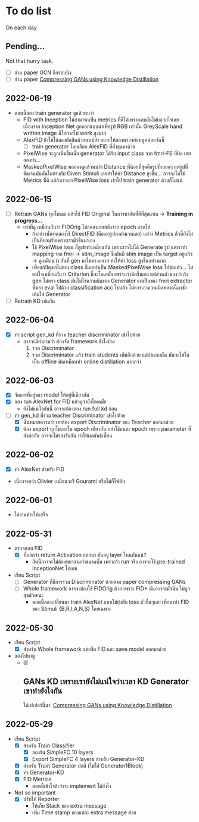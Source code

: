 # To do list

On each day

## Pending...

Not that hurry task.

- [ ] อ่าน paper GCN อีกรอบนึง
- [ ] อ่าน
  paper [Compressing GANs using Knowledge Distillation](https://arxiv.org/pdf/1902.00159.pdf?ref=https://githubhelp.com)

## 2022-06-19

- ตอนนี้ลอง train generator ดูแล้วพบว่า
    - FID with Inception ไม่สามารถเป็น metrics ที่ดีได้เพราะเลขมันไม่บอกอไรเลยเนื่องจาก Inception Net
      ถูกออกแบบมาเพื่อรูป RGB เท่านั้น GreyScale hand written image มีโอกาสไม่ work สูงมาก
    - AlexFID ยังไม่ได้ลองตัดสินด้วยตาเปล่า อยากให้ลองตรวจสอบดูหน่อยวันนี้
        - [ ] train generator โดยเลือก AlexFID ที่ต่ำสุดมาด้วย
    - PixelWise จะถูกเพิ่มขึ้นเมื่อ generator ได้รับ input class จาก fmri-FE ที่ผิด เลยลองทำ...
    - MaskedPixelWise พอลองดูแล้วพบว่า Distance ที่น้อยที่สุดคือรูปที่เบลอๆ แต่รูปที่ชัดเจนมันดันไม่ตรงกับ Given Stimuli
      เลยทำให้ค่า Distance สูงขึ้น... อาจจะไม่ใช่ Metrics ที่ดี แต่ถ้าเราเอา PixelWise loss เข้าไป train generator ด้วยก็ไม่แน่

## 2022-06-15

- [ ] Retrain GANs ทุกโมเดล แล้วใช้ FID Original ในการหาอันที่ดีที่สุดแทน -> **Training in progress...**
    - เท่าที่ดู เหมือนกับว่า FIDOrig ไม่ลดลงเลยหลังจาก epoch แรกไป
        - ถ้าอย่างนั้นทดลองใช้ DirectFID (คือเอารูปมาคำนวนเลย) แต่ว่า Metrics
          ตัวนี้ยังไม่เป็นที่ยอมรับเพราะเรามั่วขึ้นมาเอง
        - ใช้ PixelWise loss ก็ดูเข้าท่าเหมือนกัน เพราะเราไม่ได้ Generate รูป แต่เราทำ mapping จาก fmri -> stim_image
          ซึ่งมันมี stim image เป็น target อยู่แล้ว -> ดูเหมือนว่า อันที่ gen มาไม่ตรงคลาส ทำให้ค่า loss สูงขึ้นอย่างมาก
        - เพื่อแก้ปัญหาไม่ตรง class ก็เลยทำเป็น MaskedPixelWise loss ไปซะแล้ว... ไม่แน่ใจเหมือนกันว่า Criterion
          นี้จะโอเคมั้ย เพราะเราคิดขึ้นเอง แต่ส่วนตัวมองว่า ถ้า gen ไม่ตรง class มันไม่ใช่ความผิดของ Generator
          แต่เป็นของ fmri extractor ซึ่งเรา eval ไปด้วย classification acc ไปแล้ว ไม่ควรเอาความผิดพลาดนี้มาซ้ำเติมใส่
          Generator
- [ ] Retrain KD เช่นกัน

## 2022-06-04

- [x] ทำ script gen_kd ที่รวม teacher discriminator เข้าไปด้วย
    - อาจจะมีคำถามว่า ต้องจัด framework ยังไงบ้าง
        1. รวม Discriminator
        2. รวม Discriminator แล้ว train students เพิ่มอีกด้วย แต่ถ้าแบบนั้น มันจะไม่ได้เป็น offline มันเหมือนทำ online
           distillation มากกว่า

## 2022-06-03

- [x] จัดการที่อยู่ของ model ให้อยู่ที่เดียวกัน
- [x] ลอง run AlexNet for FID แล้วดูว่ายังโอเคมั้ย
    - ยังไม่แน่ใจอันนี้ อาจจะต้องลอง run full kd ก่อน
- [ ] ทำ gen_kd ที่รวม teacher Discriminator เข้าไปด้วย
    - [x] นั่นหมายความว่า เราต้อง export Discriminator ของ Teacher ออกมาด้วย
    - [x] ต้อง export ทุกโมเดลใน epoch เดียวกัน อย่าใช้คนละ epoch เพราะ parameter ที่ส่งต่อกัน อาจจะไม่รองรับกัน
      ทำให้ผลลัพธ์เพี้ยน

## 2022-06-02

- [x] ทำ AlexNet สำหรับ FID
- เนื่องจากว่า Olivier เหมือนจะรี Gourami หรือไม่ก็ไฟดับ

## 2022-06-01

- ไล่งานค้างให้เสร็จ

## 2022-05-31

- ตรวจสอบ FID
    - [x] ที่บอกว่า return Activation ออกมา มันอยู่ layer ไหนกันแน่?
        - อันนี้อาจจะไม่ต้องพยายามทำขนาดนั้น เพราะถ้า run จริง อาจจะใช้ pre-trained InceptionNet ไปเลย
- เขียน Script
    - [ ] Generator ที่มีการรวม Discriminator ด้วยตาม paper compressing GANs
    - [ ] Whole framework อาจจะต้องใช้ FIDOrig ด้วย เพราะ FID* มันอาจจะมั่วนิ่ม ไม่ถูกสุขลักษณะ
        - ตอนนี้ลองเปลี่ยนมา train AlexNet แบบไม่ยุ่งกับ loss ตัวอื่นๆเลย เพื่อมาทำ FID ของ Stimuli {B,R,I,A,N,S}
          โดยเฉพาะ

## 2022-05-30

- เขียน Script
    - [x] สำหรับ Whole framework แต่เพิ่ม FID และ save model ออกมาด้วย
- ลองไปหาดู
    - [x] GANs KD เพราะเรายังไม่แน่ใจว่าเวลา KD Generator เขาทำยังไงกัน
      -
      ได้เปเปอร์นี้มา: [Compressing GANs using Knowledge Distillation](https://arxiv.org/pdf/1902.00159.pdf?ref=https://githubhelp.com)

## 2022-05-29

- เขียน Script
    - [x] สำหรับ Train Classifier
        - [x] ลองรัน SimpleFC 10 layers
        - [x] Export SimpleFC 4 layers สำหรับ Generator-KD
    - [x] สำหรับ Train Generator ปกติ (ไม่ใช่ Generator1Block)
    - [x] ทำ Generator-KD
    - [x] FID Metrics
        - ตอนนี้เข้าใจล้ะว่าจะ implement ได้ยังไง
- Not so important
    - [x] ปรับให้ Reporter
        - ให้เก็บ Stack ของ extra message
        - เพิ่ม Time stamp ของแต่ละ extra message ด้วย